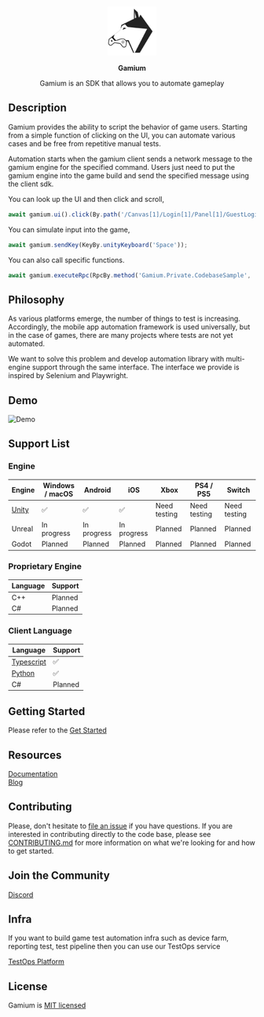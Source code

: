 <p align="center">
<img src=".github/resources/dogu-gamium-logo.png" width="100px" height="100px" title="Gamium_Logo"/>
</p>
<p align="center">
  <b>Gamium</b>
</p>
<p align="center">
Gamium is an SDK that allows you to automate gameplay
</p>

## Description

Gamium provides the ability to script the behavior of game users. Starting from a simple function of clicking on the UI, you can automate various cases and be free from repetitive manual tests.

Automation starts when the gamium client sends a network message to the gamium engine for the specified command.
Users just need to put the gamium engine into the game build and send the specified message using the client sdk.

You can look up the UI and then click and scroll,

```ts
await gamium.ui().click(By.path('/Canvas[1]/Login[1]/Panel[1]/GuestLoginBtn[1]'));
```

You can simulate input into the game,

```ts
await gamium.sendKey(KeyBy.unityKeyboard('Space'));
```

You can also call specific functions.

```ts
await gamium.executeRpc(RpcBy.method('Gamium.Private.CodebaseSample', 'CallParam1', 10));
```

## Philosophy

As various platforms emerge, the number of things to test is increasing. Accordingly, the mobile app automation framework is used universally, but in the case of games, there are many projects where tests are not yet automated.

We want to solve this problem and develop automation library with multi-engine support through the same interface.
The interface we provide is inspired by Selenium and Playwright.

## Demo

<img src=".github/resources/gamium-dogurpgsample_demo.gif"  title="Demo"/>

## Support List

### Engine

| Engine                | Windows / macOS | Android     | iOS         | Xbox         | PS4 / PS5    | Switch       |
| --------------------- | --------------- | ----------- | ----------- | ------------ | ------------ | ------------ |
| [Unity](engine/unity) | ✅              | ✅          | ✅          | Need testing | Need testing | Need testing |
| Unreal                | In progress     | In progress | In progress | Planned      | Planned      | Planned      |
| Godot                 | Planned         | Planned     | Planned     | Planned      | Planned      | Planned      |

### Proprietary Engine

| Language | Support |
| -------- | ------- |
| C++      | Planned |
| C#       | Planned |

### Client Language

| Language                               | Support |
| -------------------------------------- | ------- |
| [Typescript](client/typescript/gamium) | ✅      |
| [Python](client/python/gamium)         | ✅      |
| C#                                     | Planned |

## Getting Started
Please refer to the [Get Started](https://gamium.dogutech.io/docs/get-started/introduction)



## Resources

[Documentation](https://gamium.dogutech.io)  
[Blog](https://blog.dogutech.io/tag/gamium/)


## Contributing
Please, don't hesitate to [file an issue](https://github.com/dogu-team/gamium/issues/new) if you have questions.
If you are interested in contributing directly to the code base, please see [CONTRIBUTING.md](CONTRIBUTING.md) for more information on what we're looking for and how to get started.

## Join the Community
[Discord](https://discord.gg/cUWPGWgUFG)

## Infra

If you want to build game test automation infra such as device farm, reporting test, test pipeline then you can use our TestOps service

[TestOps Platform](https://dogutech.io)

## License

Gamium is [MIT licensed](LICENSE)
